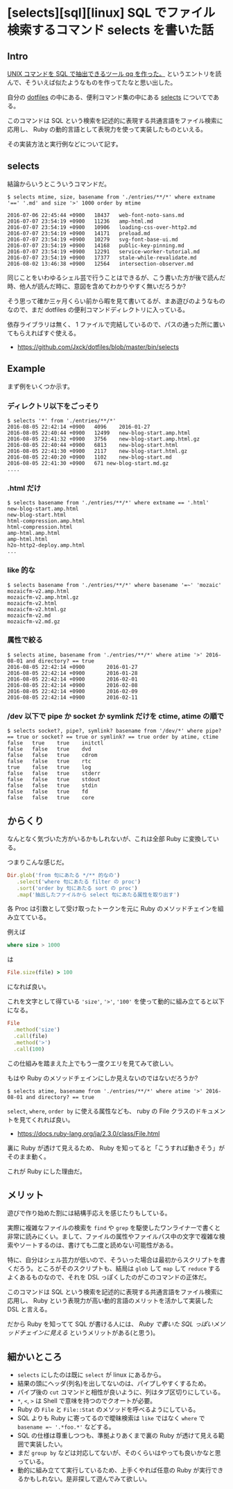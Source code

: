 # [selects][sql][linux] SQL でファイル検索するコマンド selects を書いた話

## Intro

[UNIX コマンドを SQL で抽出できるツール qq を作った。](http://mattn.kaoriya.net/software/lang/go/20160805190022.htm) というエントリを読んで、そういえば似たようなものを作ってたなと思い出した。

自分の [dotfiles](https://github.com/jxck/dotfiles) の中にある、便利コマンド集の中にある [selects](https://github.com/Jxck/dotfiles/blob/master/bin/selects) についてである。

このコマンドは SQL という検索を記述的に表現する共通言語をファイル検索に応用し、 Ruby の動的言語として表現力を使って実装したものといえる。

その実装方法と実行例などについて記す。


## selects

結論からいうとこういうコマンドだ。

```sh-session
$ selects mtime, size, basename from './entries/**/*' where extname '==' '.md' and size '>' 1000 order by mtime

2016-07-06 22:45:44 +0900	18437	web-font-noto-sans.md
2016-07-07 23:54:19 +0900	11236	amp-html.md
2016-07-07 23:54:19 +0900	10906	loading-css-over-http2.md
2016-07-07 23:54:19 +0900	14171	preload.md
2016-07-07 23:54:19 +0900	10279	svg-font-base-ui.md
2016-07-07 23:54:19 +0900	14168	public-key-pinning.md
2016-07-07 23:54:19 +0900	12291	service-worker-tutorial.md
2016-07-07 23:54:19 +0900	17377	stale-while-revalidate.md
2016-08-02 13:46:38 +0900	12564	intersection-observer.md
```

同じことをいわゆるシェル芸で行うことはできるが、こう書いた方が後で読んだ時、他人が読んだ時に、意図を含めてわかりやすく無いだろうか?

そう思って確か三ヶ月くらい前から暇を見て書いてるが、まあ遊びのようなものなので、まだ dotfiles の便利コマンドディレクトリに入っている。

依存ライブラリは無く、 1 ファイルで完結しているので、パスの通った所に置いてもらえればすぐ使える。

- https://github.com/Jxck/dotfiles/blob/master/bin/selects


## Example

まず例をいくつか示す。


### ディレクトリ以下をごっそり

```sh-session
$ selects '*' from './entries/**/*'
2016-08-05 22:42:14 +0900	4096	2016-01-27
2016-08-05 22:40:44 +0900	12499	new-blog-start.amp.html
2016-08-05 22:41:32 +0900	3756	new-blog-start.amp.html.gz
2016-08-05 22:40:44 +0900	6813	new-blog-start.html
2016-08-05 22:41:30 +0900	2117	new-blog-start.html.gz
2016-08-05 22:40:20 +0900	1102	new-blog-start.md
2016-08-05 22:41:30 +0900	671	new-blog-start.md.gz
....
```


### .html だけ

```sh-session
$ selects basename from './entries/**/*' where extname == '.html'
new-blog-start.amp.html
new-blog-start.html
html-compression.amp.html
html-compression.html
amp-html.amp.html
amp-html.html
h2o-http2-deploy.amp.html
...
```


### like 的な

```sh-session
$ selects basename from './entries/**/*' where basename '=~' 'mozaic'
mozaicfm-v2.amp.html
mozaicfm-v2.amp.html.gz
mozaicfm-v2.html
mozaicfm-v2.html.gz
mozaicfm-v2.md
mozaicfm-v2.md.gz
```


### 属性で絞る

```sh-session
$ selects atime, basename from './entries/**/*' where atime '>' 2016-08-01 and directory? == true
2016-08-05 22:42:14 +0900       2016-01-27
2016-08-05 22:42:14 +0900       2016-01-28
2016-08-05 22:42:14 +0900       2016-02-01
2016-08-05 22:42:14 +0900       2016-02-08
2016-08-05 22:42:14 +0900       2016-02-09
2016-08-05 22:42:14 +0900       2016-02-11
```


### /dev 以下で pipe か socket か symlink だけを ctime, atime の順で

```sh-session
$ selects socket?, pipe?, symlink? basename from '/dev/*' where pipe? == true or socket? == true or symlink? == true order by atime, ctime
false   true    true    initctl
false   false   true    dvd
false   false   true    cdrom
false   false   true    rtc
true    false   true    log
false   false   true    stderr
false   false   true    stdout
false   false   true    stdin
false   false   true    fd
false   false   true    core
```


## からくり

なんとなく気づいた方がいるかもしれないが、これは全部 Ruby に変換している。

つまりこんな感じだ。

```ruby
Dir.glob('from 句にあたる */** 的なの')
   .select('where 句にあたる filter の proc')
   .sort('order by 句にあたる sort の proc')
   .map('抽出したファイルから select 句にあたる属性を取り出す')
```

各 Proc は引数として受け取ったトークンを元に Ruby のメソッドチェインを組み立てている。

例えば

```sql
where size > 1000
```

は

```ruby
File.size(file) > 100
```

になれば良い。

これを文字として得ている `'size'`, `'>'`, `'100'` を使って動的に組み立てると以下になる。

```ruby
File
  .method('size')
  .call(file)
  .method('>')
  .call(100)
```

この仕組みを踏まえた上でもう一度クエリを見てみて欲しい。

もはや Ruby のメソッドチェインにしか見えないのではないだろうか?

```sh-session
$ selects atime, basename from './entries/**/*' where atime '>' 2016-08-01 and directory? == true
```

`select`, `where`, `order by` に使える属性なども、 ruby の File クラスのドキュメントを見てくれれば良い。

- https://docs.ruby-lang.org/ja/2.3.0/class/File.html

裏に Ruby が透けて見えるため、 Ruby を知ってると「こうすれば動きそう」がそのまま動く。

これが Ruby にした理由だ。


## メリット

遊びで作り始めた割には結構手応えを感じたりもしている。

実際に複雑なファイルの検索を `find` や `grep` を駆使したワンライナーで書くと非常に読みにくい。まして、ファイルの属性やファイルパス中の文字で複雑な検索やソートするのは、書けても二度と読めない可能性がある。

特に、自分はシェル芸力が低いので、そういった場合は最初からスクリプトを書くだろう。ところがそのスクリプトも、結局は `glob` して `map` して `reduce` するよくあるものなので、それを DSL っぽくしたのがこのコマンドの正体だ。

このコマンドは SQL という検索を記述的に表現する共通言語をファイル検索に応用し、 Ruby という表現力が高い動的言語のメリットを活かして実装した DSL と言える。

だから Ruby を知ってて SQL が書ける人には、 *Ruby で書いた SQL っぽいメソッドチェインに見える* というメリットがある(と思う)。


## 細かいところ

- `selects` にしたのは既に `select` が linux にあるから。
- 結果の頭にヘッダ(列名)を出してないのは、パイプしやすくするため。
- パイプ後の `cut` コマンドと相性が良いように、列はタブ区切りにしている。
- `*`, `<`, `>` は Shell で意味を持つのでクオートが必要。
- Ruby の `File` と `File::Stat` のメソッドを呼べるようにしている。
- SQL よりも Ruby に寄ってるので曖昧検索は `like` ではなく `where` で `basename =~ '.*foo.*'` などする。
- SQL の仕様は尊重しつつも、準拠よりあくまで裏の Ruby が透けて見える範囲で実装したい。
- まだ `group by` などは対応してないが、そのくらいはやっても良いかなと思っている。
- 動的に組み立てて実行しているため、上手くやれば任意の Ruby が実行できるかもしれない。是非探して遊んでみて欲しい。
